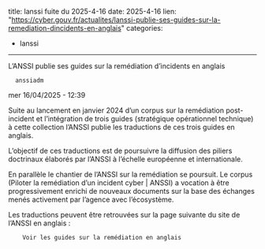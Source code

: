  
title: lanssi fuite du 2025-4-16
date: 2025-4-16
lien: "https://cyber.gouv.fr/actualites/lanssi-publie-ses-guides-sur-la-remediation-dincidents-en-anglais"
categories:
  - lanssi
---

L’ANSSI publie ses guides sur la remédiation d’incidents en anglais

            


      anssiadm
mer 16/04/2025 - 12:39

      

              
  

    

      
            
Suite au lancement
en janvier 2024
d’un corpus sur la remédiation post-incident et l’intégration de trois guides (stratégique
opérationnel
technique) à cette collection
l’ANSSI publie les traductions de ces trois guides en anglais.

L’objectif de ces traductions est de poursuivre la diffusion des piliers doctrinaux élaborés par l’ANSSI
à l’échelle européenne et internationale.

En parallèle
le chantier de l’ANSSI sur la remédiation se poursuit. Le corpus (Piloter la remédiation d’un incident cyber | ANSSI) a vocation à être progressivement enrichi de nouveaux documents
sur la base des échanges menés activement par l’agence avec l’écosystème.

Les traductions peuvent être retrouvées sur la page suivante du site de l’ANSSI en anglais :


      
    

  


              
  

    

      
        Voir les guides sur la remédiation en anglais
